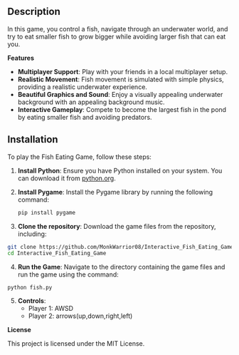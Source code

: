 
## Description

In this game, you control a fish, navigate through an underwater world, and try to eat smaller fish to grow bigger while avoiding larger fish that can eat you.

**Features**

- **Multiplayer Support**: Play with your friends in a local multiplayer setup.
- **Realistic Movement**: Fish movement is simulated with simple physics, providing a realistic underwater experience.
- **Beautiful Graphics and Sound**: Enjoy a visually appealing underwater background with an appealing background music.
- **Interactive Gameplay**: Compete to become the largest fish in the pond by eating smaller fish and avoiding predators.

## Installation

To play the Fish Eating Game, follow these steps:

1. **Install Python**: Ensure you have Python installed on your system. You can download it from [python.org](https://www.python.org/).

2. **Install Pygame**: Install the Pygame library by running the following command:
   ```bash
   pip install pygame

3. **Clone the repository**: Download the game files from the repository, including:
```bash
git clone https://github.com/MonkWarrior08/Interactive_Fish_Eating_Game.git
cd Interactive_Fish_Eating_Game
```

4. **Run the Game**: Navigate to the directory containing the game files and run the game using the command:
  ```
  python fish.py
  ```
5. **Controls**:
   - Player 1: AWSD
   - Player 2: arrows(up,down,right,left)

**License**

This project is licensed under the MIT License.
